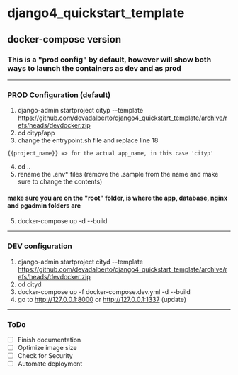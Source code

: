 # django4_quickstart_template
## docker-compose version

### This is a "prod config" by default, however will show both ways to launch the containers as dev and as prod

---

### PROD Configuration (default)

1. django-admin startproject cityp --template https://github.com/devadalberto/django4_quickstart_template/archive/refs/heads/devdocker.zip
2. cd cityp/app
3. change the entrypoint.sh file and replace line 18
```text
{{project_name}} => for the actual app_name, in this case 'cityp'
````
4. cd ..
5. rename the .env* files (remove the .sample from the name and make sure to change the contents)
#### make sure you are on the "root" folder, is where the app, database, nginx and pgadmin folders are
5. docker-compose up -d --build

---
### DEV configuration


1. django-admin startproject cityd --template https://github.com/devadalberto/django4_quickstart_template/archive/refs/heads/devdocker.zip
2. cd cityd
3. docker-compose up -f docker-compose.dev.yml -d --build
4. go to http://127.0.0.1:8000
    or http://127.0.0.1:1337  (update)


---

### ToDo

- [ ] Finish documentation
- [ ] Optimize image size
- [ ] Check for Security
- [ ] Automate deployment
